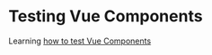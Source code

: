 # Testing Vue Components

Learning [how to test Vue Components](https://vueschool.io/courses/learn-how-to-test-vuejs-components)
